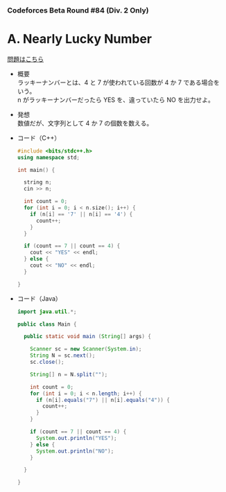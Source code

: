 ### Codeforces Beta Round #84 (Div. 2 Only)

# A. Nearly Lucky Number

  [問題はこちら](https://codeforces.com/problemset/problem/110/A)
  
- 概要<br>
  ラッキーナンバーとは、4 と 7 が使われている回数が 4 か 7 である場合をいう。<br>
  n がラッキーナンバーだったら YES を、違っていたら NO を出力せよ。
  
  
- 発想<br>
  数値だが、文字列として 4 か 7 の個数を数える。
  
  
- コード（C++）

  ```cpp
  #include <bits/stdc++.h>
  using namespace std;

  int main() {

    string n;
    cin >> n;

    int count = 0;
    for (int i = 0; i < n.size(); i++) {
      if (n[i] == '7' || n[i] == '4') {
        count++;
      }
    }

    if (count == 7 || count == 4) {
      cout << "YES" << endl;
    } else {
      cout << "NO" << endl;
    }

  }
  ```
  
- コード（Java）

  ```java
  import java.util.*;

  public class Main {

    public static void main (String[] args) {

      Scanner sc = new Scanner(System.in);
      String N = sc.next();
      sc.close();

      String[] n = N.split("");

      int count = 0;
      for (int i = 0; i < n.length; i++) {
        if (n[i].equals("7") || n[i].equals("4")) {
          count++;
        }
      }

      if (count == 7 || count == 4) {
        System.out.println("YES");
      } else {
        System.out.println("NO");
      }

    }

  }
  ```
    